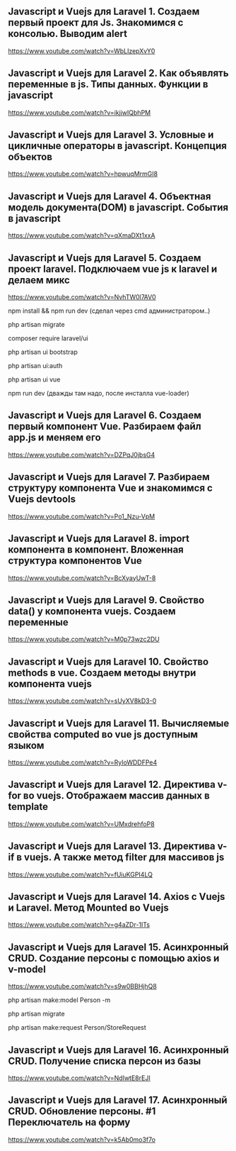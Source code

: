 ## Javascript и Vuejs для Laravel 1. Создаем первый проект для Js. Знакомимся с консолью. Выводим alert
https://www.youtube.com/watch?v=WbLIzepXvY0

## Javascript и Vuejs для Laravel 2. Как объявлять переменные в js. Типы данных. Функции в javascript
https://www.youtube.com/watch?v=ikjjwIQbhPM

## Javascript и Vuejs для Laravel 3. Условные и цикличные операторы в javascript. Концепция объектов
https://www.youtube.com/watch?v=hpwuqMrmGI8

## Javascript и Vuejs для Laravel 4. Объектная модель документа(DOM) в javascript. События в javascript
https://www.youtube.com/watch?v=qXmaDXt1xxA

## Javascript и Vuejs для Laravel 5. Создаем проект laravel. Подключаем vue js к laravel и делаем микс
https://www.youtube.com/watch?v=NvhTW0l7AV0

npm install && npm run dev (сделал через cmd администратором..)

php artisan migrate

composer require laravel/ui

php artisan ui bootstrap

php artisan ui:auth

php artisan ui vue

npm run dev (дважды там надо, после инсталла vue-loader)

## Javascript и Vuejs для Laravel 6. Создаем первый компонент Vue. Разбираем файл app.js и меняем его
https://www.youtube.com/watch?v=DZPqJ0jbsG4

## Javascript и Vuejs для Laravel 7. Разбираем структуру компонента Vue и знакомимся с Vuejs devtools
https://www.youtube.com/watch?v=Po1_Nzu-VpM

## Javascript и Vuejs для Laravel 8. import компонента в компонент. Вложенная структура компонентов Vue
https://www.youtube.com/watch?v=BcXyayUwT-8

## Javascript и Vuejs для Laravel 9. Свойство data() у компонента vuejs. Создаем переменные
https://www.youtube.com/watch?v=M0p73wzc2DU

## Javascript и Vuejs для Laravel 10. Свойство methods в vue. Создаем методы внутри компонента vuejs
https://www.youtube.com/watch?v=sUyXV8kD3-0

## Javascript и Vuejs для Laravel 11. Вычисляемые свойства computed во vue js доступным языком
https://www.youtube.com/watch?v=RyIoWDDFPe4

## Javascript и Vuejs для Laravel 12. Директива v-for во vuejs. Отображаем массив данных в template
https://www.youtube.com/watch?v=UMxdrehfoP8

## Javascript и Vuejs для Laravel 13. Директива v-if в vuejs. А также метод filter для массивов js
https://www.youtube.com/watch?v=fUiuKGPI4LQ

## Javascript и Vuejs для Laravel 14. Axios c Vuejs и Laravel. Метод Mounted во Vuejs
https://www.youtube.com/watch?v=g4aZDr-1ITs

## Javascript и Vuejs для Laravel 15. Асинхронный CRUD. Создание персоны с помощью axios и v-model
https://www.youtube.com/watch?v=s9w0BBHjhQ8

php artisan make:model Person -m

php artisan migrate

php artisan make:request Person/StoreRequest

## Javascript и Vuejs для Laravel 16. Асинхронный CRUD. Получение списка персон из базы
https://www.youtube.com/watch?v=NdIwtE8rEJI

## Javascript и Vuejs для Laravel 17. Асинхронный CRUD. Обновление персоны. #1 Переключатель на форму
https://www.youtube.com/watch?v=k5Ab0mo3f7o


